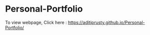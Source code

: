 # Personal-Portfolio
To view webpage,
Click here : https://aditiprusty.github.io/Personal-Portfolio/
